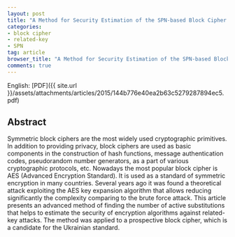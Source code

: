 ```yaml
---
layout: post
title: "A Method for Security Estimation of the SPN-based Block Cipher Against Related-Key Attacks"
categories:
- block cipher
- related-key
- SPN
tag: article
browser_title: "A Method for Security Estimation of the SPN-based Block Cipher Against Related-Key Attacks"
comments: true
---
```


English: [PDF]({{ site.url }}/assets/attachments/articles/2015/144b776e40ea2b63c5279287894ec5.pdf)

<!--more-->

## Abstract

Symmetric block ciphers are the most widely used cryptographic primitives. In addition to providing privacy, block ciphers are used as basic components in the construction of hash functions, message authentication codes, pseudorandom number generators, as a part of various cryptographic protocols, etc. Nowadays the most popular block cipher is AES (Advanced Encryption Standard). It is used as a standard of symmetric encryption in many countries. Several years ago it was found a theoretical attack exploiting the AES key expansion algorithm that allows reducing significantly the complexity comparing to the brute force attack. This article presents an advanced method of finding the number of active substitutions that helps to estimate the security of encryption algorithms against related-key attacks. The method was applied to a prospective block cipher, which is a candidate for the Ukrainian standard.